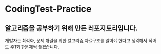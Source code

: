 # CodingTest-Practice
## 알고리즘을 공부하기 위해 만든 레포지토리입니다.


개발자는 최적화, 문제 해결을 위한 알고리즘,자료구조를 알아야 한다고 생각해서 적어도 주1회 한문제씩 풀겠습니다.
